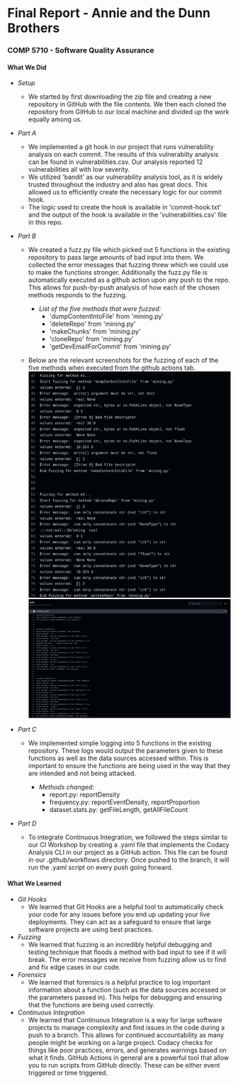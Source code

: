 # **Final Report - Annie and the Dunn Brothers**
### **COMP 5710 - Software Quality Assurance**

#### **What We Did**
- _Setup_
  - We started by first downloading the zip file and creating a new repository in GitHub with the file contents. We then each cloned the repository from GitHub to our local machine and divided up the work equally among us.
- _Part A_
  - We implemented a git hook in our project that runs vulnerability analysis on each commit. The results of this vulnerabilty analysis can be found in vulnerabilities.csv. Our analysis reported 12 vulnerabilities all with low severity.
  - We utilized 'bandit' as our vulnerability analysis tool, as it is widely trusted throughout the industry and also has great docs. This allowed us to efficiently create the necessary logic for our commit hook.
  - The logic used to create the hook is available in 'commit-hook.txt' and the output of the hook is available in the 'vulnerabilities.csv' file in this repo.
- _Part B_
  - We created a fuzz.py file which picked out 5 functions in the existing repository to pass large amounts of bad input into them. We collected the error messages that fuzzing threw which we could use to make the functions stronger. Additionally the fuzz.py file is automatically executed as a github action upon any push to the repo. This allows for push-by-push analysis of how each of the chosen methods responds to the fuzzing.
      - *List of the five methods that were fuzzed:*
        - 'dumpContentIntoFile' from 'mining.py'
        - 'deleteRepo' from 'mining.py'
        - 'makeChunks' from 'mining.py'
        - 'cloneRepo' from 'mining.py'
        - 'getDevEmailForCommit' from 'mining.py'

  - Below are the relevant screenshots for the fuzzing of each of the five methods when executed from the github actions tab.
  ![Logs from fuzzing methods 1 & 2](fuzzing1&2.png)
  ![Logs from fuzzing methods 3,4, & 5](fuzzing345.png)

- _Part C_
  - We implemented simple logging into 5 functions in the existing repository. These logs would output the parameters given to these functions as well as the data sources accessed within. This is important to ensure the functions are being used in the way that they are intended and not being attacked.

     - *Methods changed:*
          - report.py: reportDensity
          - frequency.py: reportEventDensity, reportProportion
          - dataset.stats.py: getFileLength, getAllFileCount
    
- _Part D_
  - To integrate Continuous Integration, we followed the steps similar to our CI Workshop by creating a .yaml file that implements the Codacy Analysis CLI in our project as a GitHub action. This file can be found in our .github/workflows directory. Once pushed to the branch, it will run the .yaml script on every push going forward.

#### **What We Learned**
- _Git Hooks_
  - We learned that Git Hooks are a helpful tool to automatically check your code for any issues before you end up updating your live deployments. They can act as a safeguard to ensure that large software projects are using best practices.
- _Fuzzing_
  - We learned that fuzzing is an incredibly helpful debugging and testing technique that floods a method with bad input to see if it will break. The error messages we receive from fuzzing allow us to find and fix edge cases in our code.
- _Forensics_
  - We learned that forensics is a helpful practice to log important information about a function (such as the data sources accessed or the parameters passed in). This helps for debugging and ensuring that the functions are being used correctly.
- _Continuous Integration_
  - We learned that Continuous Integration is a way for large software projects to manage complexity and find issues in the code during a push to a branch. This allows for continued accountability as many people might be working on a large project. Codacy checks for things like poor practices, errors, and generates warnings based on what it finds. GitHub Actions in general are a powerful tool that allow you to run scripts from GitHub directly. These can be either event triggered or time triggered.
